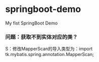 # springboot-demo
My fist SpringBoot Demo

### 问题：获取不到实体对应的类？
S：修改MapperScan的导入类型为：import tk.mybatis.spring.annotation.MapperScan;
